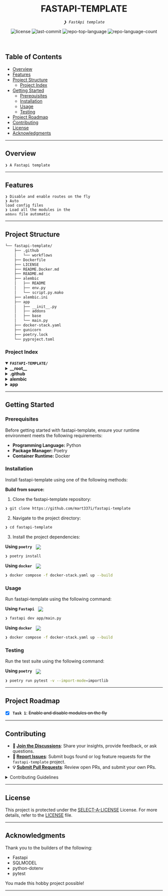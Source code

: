 <p align="center"><h1 align="center">FASTAPI-TEMPLATE</h1></p>
<p align="center">
	<em><code>❯ FastApi template</code></em>
</p>
<p align="center">
	<img src="https://img.shields.io/github/license/mart337i/fastapi-template?style=default&logo=opensourceinitiative&logoColor=white&color=0080ff" alt="license">
	<img src="https://img.shields.io/github/last-commit/mart337i/fastapi-template?style=default&logo=git&logoColor=white&color=0080ff" alt="last-commit">
	<img src="https://img.shields.io/github/languages/top/mart337i/fastapi-template?style=default&color=0080ff" alt="repo-top-language">
	<img src="https://img.shields.io/github/languages/count/mart337i/fastapi-template?style=default&color=0080ff" alt="repo-language-count">
</p>
<p align="center"><!-- default option, no dependency badges. -->
</p>
<p align="center">
	<!-- default option, no dependency badges. -->
</p>
<br>

##  Table of Contents

- [ Overview](#-overview)
- [ Features](#-features)
- [ Project Structure](#-project-structure)
  - [ Project Index](#-project-index)
- [ Getting Started](#-getting-started)
  - [ Prerequisites](#-prerequisites)
  - [ Installation](#-installation)
  - [ Usage](#-usage)
  - [ Testing](#-testing)
- [ Project Roadmap](#-project-roadmap)
- [ Contributing](#-contributing)
- [ License](#-license)
- [ Acknowledgments](#-acknowledgments)

---

##  Overview

<code>❯ A Fastapi template</code>

---

##  Features

<code>❯ Disable and enable routes on the fly</code> <br>
<code>❯ Auto load config files</code> <br>
<code>❯ Load all the modules in the `addons` file automatic </code> <br>


---

##  Project Structure

```sh
└── fastapi-template/
    ├── .github
    │   └── workflows
    ├── Dockerfile
    ├── LICENSE
    ├── README.Docker.md
    ├── README.md
    ├── alembic
    │   ├── README
    │   ├── env.py
    │   └── script.py.mako
    ├── alembic.ini
    ├── app
    │   ├── __init__.py
    │   ├── addons
    │   ├── base
    │   └── main.py
    ├── docker-stack.yaml
    ├── gunicorn
    ├── poetry.lock
    └── pyproject.toml
```


###  Project Index
<details open>
	<summary><b><code>FASTAPI-TEMPLATE/</code></b></summary>
	<details> <!-- __root__ Submodule -->
		<summary><b>__root__</b></summary>
		<blockquote>
			<table>
			<tr>
				<td><b><a href='https://github.com/mart337i/fastapi-template/blob/master/alembic.ini'>alembic.ini</a></b></td>
				<td><code>❯ REPLACE-ME</code></td>
			</tr>
			<tr>
				<td><b><a href='https://github.com/mart337i/fastapi-template/blob/master/docker-stack.yaml'>docker-stack.yaml</a></b></td>
				<td><code>❯ REPLACE-ME</code></td>
			</tr>
			<tr>
				<td><b><a href='https://github.com/mart337i/fastapi-template/blob/master/gunicorn'>gunicorn</a></b></td>
				<td><code>❯ REPLACE-ME</code></td>
			</tr>
			<tr>
				<td><b><a href='https://github.com/mart337i/fastapi-template/blob/master/pyproject.toml'>pyproject.toml</a></b></td>
				<td><code>❯ REPLACE-ME</code></td>
			</tr>
			<tr>
				<td><b><a href='https://github.com/mart337i/fastapi-template/blob/master/Dockerfile'>Dockerfile</a></b></td>
				<td><code>❯ REPLACE-ME</code></td>
			</tr>
			</table>
		</blockquote>
	</details>
	<details> <!-- .github Submodule -->
		<summary><b>.github</b></summary>
		<blockquote>
			<details>
				<summary><b>workflows</b></summary>
				<blockquote>
					<table>
					<tr>
						<td><b><a href='https://github.com/mart337i/fastapi-template/blob/master/.github/workflows/pipeline.yaml'>pipeline.yaml</a></b></td>
						<td><code>❯ REPLACE-ME</code></td>
					</tr>
					</table>
				</blockquote>
			</details>
		</blockquote>
	</details>
	<details> <!-- alembic Submodule -->
		<summary><b>alembic</b></summary>
		<blockquote>
			<table>
			<tr>
				<td><b><a href='https://github.com/mart337i/fastapi-template/blob/master/alembic/script.py.mako'>script.py.mako</a></b></td>
				<td><code>❯ REPLACE-ME</code></td>
			</tr>
			<tr>
				<td><b><a href='https://github.com/mart337i/fastapi-template/blob/master/alembic/env.py'>env.py</a></b></td>
				<td><code>❯ REPLACE-ME</code></td>
			</tr>
			</table>
		</blockquote>
	</details>
	<details> <!-- app Submodule -->
		<summary><b>app</b></summary>
		<blockquote>
			<table>
			<tr>
				<td><b><a href='https://github.com/mart337i/fastapi-template/blob/master/app/main.py'>main.py</a></b></td>
				<td><code>❯ REPLACE-ME</code></td>
			</tr>
			</table>
			<details>
				<summary><b>base</b></summary>
				<blockquote>
					<table>
					<tr>
						<td><b><a href='https://github.com/mart337i/fastapi-template/blob/master/app/base/api_init.py'>api_init.py</a></b></td>
						<td><code>❯ REPLACE-ME</code></td>
					</tr>
					<tr>
						<td><b><a href='https://github.com/mart337i/fastapi-template/blob/master/app/base/logger.py'>logger.py</a></b></td>
						<td><code>❯ REPLACE-ME</code></td>
					</tr>
					<tr>
						<td><b><a href='https://github.com/mart337i/fastapi-template/blob/master/app/base/utils.py'>utils.py</a></b></td>
						<td><code>❯ REPLACE-ME</code></td>
					</tr>
					<tr>
						<td><b><a href='https://github.com/mart337i/fastapi-template/blob/master/app/base/module.py'>module.py</a></b></td>
						<td><code>❯ REPLACE-ME</code></td>
					</tr>
					<tr>
						<td><b><a href='https://github.com/mart337i/fastapi-template/blob/master/app/base/db.py'>db.py</a></b></td>
						<td><code>❯ REPLACE-ME</code></td>
					</tr>
					</table>
					<details>
						<summary><b>routing_utils</b></summary>
						<blockquote>
							<table>
							<tr>
								<td><b><a href='https://github.com/mart337i/fastapi-template/blob/master/app/base/routing_utils/routing.py'>routing.py</a></b></td>
								<td><code>❯ REPLACE-ME</code></td>
							</tr>
							</table>
						</blockquote>
					</details>
					<details>
						<summary><b>auth</b></summary>
						<blockquote>
							<table>
							<tr>
								<td><b><a href='https://github.com/mart337i/fastapi-template/blob/master/app/base/auth/auth.py'>auth.py</a></b></td>
								<td><code>❯ REPLACE-ME</code></td>
							</tr>
							</table>
						</blockquote>
					</details>
					<details>
						<summary><b>models</b></summary>
						<blockquote>
							<table>
							<tr>
								<td><b><a href='https://github.com/mart337i/fastapi-template/blob/master/app/base/models/auth.py'>auth.py</a></b></td>
								<td><code>❯ REPLACE-ME</code></td>
							</tr>
							</table>
						</blockquote>
					</details>
				</blockquote>
			</details>
			<details>
				<summary><b>addons</b></summary>
				<blockquote>
					<details>
						<summary><b>template_module</b></summary>
						<blockquote>
							<table>
							<tr>
								<td><b><a href='https://github.com/mart337i/fastapi-template/blob/master/app/addons/template_module/__manifest__.py'>__manifest__.py</a></b></td>
								<td><code>❯ REPLACE-ME</code></td>
							</tr>
							</table>
							<details>
								<summary><b>routes</b></summary>
								<blockquote>
									<table>
									<tr>
										<td><b><a href='https://github.com/mart337i/fastapi-template/blob/master/app/addons/template_module/routes/route.py'>route.py</a></b></td>
										<td><code>❯ REPLACE-ME</code></td>
									</tr>
									</table>
								</blockquote>
							</details>
						</blockquote>
					</details>
				</blockquote>
			</details>
		</blockquote>
	</details>
</details>

---
##  Getting Started

###  Prerequisites

Before getting started with fastapi-template, ensure your runtime environment meets the following requirements:

- **Programming Language:** Python
- **Package Manager:** Poetry
- **Container Runtime:** Docker


###  Installation

Install fastapi-template using one of the following methods:

**Build from source:**

1. Clone the fastapi-template repository:
```sh
❯ git clone https://github.com/mart337i/fastapi-template
```

2. Navigate to the project directory:
```sh
❯ cd fastapi-template
```

3. Install the project dependencies:


**Using `poetry`** &nbsp; [<img align="center" src="https://img.shields.io/endpoint?url=https://python-poetry.org/badge/v0.json" />](https://python-poetry.org/)

```sh
❯ poetry install
```


**Using `docker`** &nbsp; [<img align="center" src="https://img.shields.io/badge/Docker-2CA5E0.svg?style={badge_style}&logo=docker&logoColor=white" />](https://www.docker.com/)

```sh
❯ docker compose -f docker-stack.yaml up --build
```




###  Usage
Run fastapi-template using the following command:

**Using `Fastapi`** &nbsp; [<img align="center" src="https://img.shields.io/endpoint?url=https://python-poetry.org/badge/v0.json" />](https://python-poetry.org/)

```sh
❯ fastapi dev app/main.py 
```


**Using `docker`** &nbsp; [<img align="center" src="https://img.shields.io/badge/Docker-2CA5E0.svg?style={badge_style}&logo=docker&logoColor=white" />](https://www.docker.com/)

```sh
❯ docker compose -f docker-stack.yaml up --build
```


###  Testing
Run the test suite using the following command:

**Using `poetry`** &nbsp; [<img align="center" src="https://img.shields.io/endpoint?url=https://python-poetry.org/badge/v0.json" />](https://python-poetry.org/)

```sh
❯ poetry run pytest -v --import-mode=importlib
```


---
##  Project Roadmap

- [X] **`Task 1`**: <strike>Enable and disable modules on the fly</strike>

---

##  Contributing

- **💬 [Join the Discussions](https://github.com/mart337i/fastapi-template/discussions)**: Share your insights, provide feedback, or ask questions.
- **🐛 [Report Issues](https://github.com/mart337i/fastapi-template/issues)**: Submit bugs found or log feature requests for the `fastapi-template` project.
- **💡 [Submit Pull Requests](https://github.com/mart337i/fastapi-template/blob/main/CONTRIBUTING.md)**: Review open PRs, and submit your own PRs.

<details closed>
<summary>Contributing Guidelines</summary>

1. **Fork the Repository**: Start by forking the project repository to your github account.
2. **Clone Locally**: Clone the forked repository to your local machine using a git client.
   ```sh
   git clone https://github.com/mart337i/fastapi-template
   ```
3. **Create a New Branch**: Always work on a new branch, giving it a descriptive name.
   ```sh
   git checkout -b new-feature-x
   ```
4. **Make Your Changes**: Develop and test your changes locally.
5. **Commit Your Changes**: Commit with a clear message describing your updates.
   ```sh
   git commit -m 'Implemented new feature x.'
   ```
6. **Push to github**: Push the changes to your forked repository.
   ```sh
   git push origin new-feature-x
   ```
7. **Submit a Pull Request**: Create a PR against the original project repository. Clearly describe the changes and their motivations.
8. **Review**: Once your PR is reviewed and approved, it will be merged into the main branch. Congratulations on your contribution!
</details>

---

##  License

This project is protected under the [SELECT-A-LICENSE](https://choosealicense.com/licenses) License. For more details, refer to the [LICENSE](https://choosealicense.com/licenses/) file.

---

##  Acknowledgments
Thank you to the builders of the following: 

- Fastapi
- SQLMODEL
- python-dotenv
- pytest

You made this hobby project possible! 

---